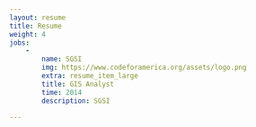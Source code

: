 ```yaml
---
layout: resume
title: Resume
weight: 4
jobs:
    -
        name: SGSI
        img: https://www.codeforamerica.org/assets/logo.png
        extra: resume_item_large
        title: GIS Analyst
        time: 2014
        description: SGSI

---
```

